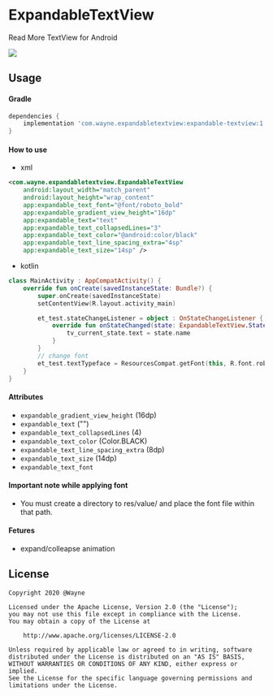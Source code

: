 # ExpandableTextView
Read More TextView for Android

![](https://user-images.githubusercontent.com/41371709/91629351-4adcb080-ea03-11ea-8210-fbda11379b21.gif)

## Usage
#### Gradle
```gradle
dependencies {
    implementation 'com.wayne.expandabletextview:expandable-textview:1.1.1'
}
```

#### How to use
* xml
```xml
<com.wayne.expandabletextview.ExpandableTextView
    android:layout_width="match_parent"
    android:layout_height="wrap_content"
    app:expandable_text_font="@font/roboto_bold"                                             
    app:expandable_gradient_view_height="16dp"
    app:expandable_text="text"
    app:expandable_text_collapsedLines="3"
    app:expandable_text_color="@android:color/black"
    app:expandable_text_line_spacing_extra="4sp"
    app:expandable_text_size="14sp" />
```

* kotlin
```kotlin
class MainActivity : AppCompatActivity() {
    override fun onCreate(savedInstanceState: Bundle?) {
        super.onCreate(savedInstanceState)
        setContentView(R.layout.activity_main)

        et_test.stateChangeListener = object : OnStateChangeListener {
            override fun onStateChanged(state: ExpandableTextView.State) {
                tv_current_state.text = state.name
            }
        }
        // change font
        et_test.textTypeface = ResourcesCompat.getFont(this, R.font.roboto_bold)
    }
}
```


#### Attributes
- `expandable_gradient_view_height` (16dp)
- `expandable_text` ("")
- `expandable_text_collapsedLines` (4) 
- `expandable_text_color` (Color.BLACK) 
- `expandable_text_line_spacing_extra` (8dp) 
- `expandable_text_size` (14dp)
- `expandable_text_font`

#### Important note while applying font
- You must create a directory to res/value/ and place the font file within that path.

#### Fetures
- expand/colleapse animation

## License  
```  
Copyright 2020 @Wayne

Licensed under the Apache License, Version 2.0 (the "License");
you may not use this file except in compliance with the License.
You may obtain a copy of the License at

    http://www.apache.org/licenses/LICENSE-2.0

Unless required by applicable law or agreed to in writing, software
distributed under the License is distributed on an "AS IS" BASIS,
WITHOUT WARRANTIES OR CONDITIONS OF ANY KIND, either express or implied.
See the License for the specific language governing permissions and
limitations under the License.
```
